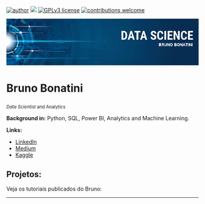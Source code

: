[![author](https://img.shields.io/badge/author-carlosfab-red.svg)](https://www.linkedin.com/in/carlosfab) [![](https://img.shields.io/badge/python-3.7+-blue.svg)](https://www.python.org/downloads/release/python-365/) [![GPLv3 license](https://img.shields.io/badge/License-GPLv3-blue.svg)](http://perso.crans.org/besson/LICENSE.html) [![contributions welcome](https://img.shields.io/badge/contributions-welcome-brightgreen.svg?style=flat)](https://github.com/carlosfab/data_science/issues)

<p align="center">
  <img src="banner.png" >
</p>

# Bruno Bonatini
<sub>*Data Scientist* and Analytics</sub>

**Background in:** Python, SQL, Power BI, Analytics and Machine Learning.

**Links:**
* [LinkedIn](https://linkedin.com/in/bsbonatini/)
* [Medium](https://medium.com/@brunospagnol)
* [Kaggle](https://kaggle.com/brunobonatini)


## Projetos:
Veja os tutoriais publicados do Bruno:

---

